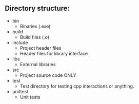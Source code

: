 

## Directory structure:
* bin
    * Binaries (.exe)
* build
    * Build files (.o)
* include
    * Project header files
    * Header files for library interface
* libs
    * External libraries
* src
    * Project source code ONLY
* test
    * Test directory for testing cpp interactions or anything.
* unittest
    * Unit tests








